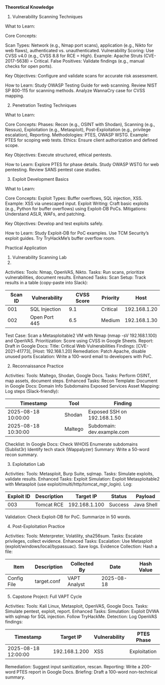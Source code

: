 **Theoretical Knowledge**

1. Vulnerability Scanning Techniques

What to Learn:

Core Concepts:

Scan Types: Network (e.g., Nmap port scans), application (e.g., Nikto for web flaws), authenticated vs. unauthenticated.
Vulnerability Scoring: Use CVSS v4.0 (e.g., CVSS 8.8 for RCE = High). Example: Apache Struts (CVE-2017-5638) = Critical.
False Positives: Validate findings (e.g., manual checks for open ports).

Key Objectives: Configure and validate scans for accurate risk assessment.

How to Learn:
Study OWASP Testing Guide for web scanning.
Review NIST SP 800-115 for scanning methods.
Analyze WannaCry case for CVSS mapping.

2. Penetration Testing Techniques

What to Learn:

Core Concepts:
Phases: Recon (e.g., OSINT with Shodan), Scanning (e.g., Nessus), Exploitation (e.g., Metasploit), Post-Exploitation (e.g., privilege escalation), Reporting.
Methodologies: PTES, OWASP WSTG. Example: PTES for scoping web tests.
Ethics: Ensure client authorization and defined scope.

Key Objectives: Execute structured, ethical pentests.

How to Learn:
Explore PTES for phase details.
Study OWASP WSTG for web pentesting.
Review SANS pentest case studies.

3. Exploit Development Basics

What to Learn:

Core Concepts:
Exploit Types: Buffer overflows, SQL injection, XSS. Example: XSS via unescaped input.
Exploit Writing: Craft basic exploits (e.g., Python for buffer overflows) using Exploit-DB PoCs.
Mitigations: Understand ASLR, WAFs, and patching.

Key Objectives: Develop and test exploits safely.

How to Learn:
Study Exploit-DB for PoC examples.
Use TCM Security’s exploit guides.
Try TryHackMe’s buffer overflow room.

Practical Application

1. Vulnerability Scanning Lab
2. 
Activities:
Tools: Nmap, OpenVAS, Nikto.
Tasks: Run scans, prioritize vulnerabilities, document results.
Enhanced Tasks:
Scan Setup: Track results in a table (copy-paste into Slack):

Scan ID | Vulnerability       | CVSS Score | Priority | Host
--------|--------------------|------------|----------|---------------
001     | SQL Injection      | 9.1        | Critical | 192.168.1.20
002     | Open Port 445      | 6.5        | Medium   | 192.168.1.30

Test Case: Scan a Metasploitable2 VM with Nmap (nmap -sV 192.168.1.100) and OpenVAS.
Prioritization: Score using CVSS in Google Sheets.
Report: Draft in Google Docs:
Title: Critical Web Vulnerabilities
Findings: [CVE-2021-41773], [Host: 192.168.1.20]
Remediation: Patch Apache, disable unused ports
Escalation: Write a 100-word email to developers with PoC.

2. Reconnaissance Practice

Activities:
Tools: Maltego, Shodan, Google Docs.
Tasks: Perform OSINT, map assets, document steps.
Enhanced Tasks:
Recon Template: Document in Google Docs:
Domain Info
Subdomains
Exposed Services
Asset Mapping: Log steps (Slack-friendly):

Timestamp            | Tool    | Finding
--------------------|---------|-----------------------------
2025-08-18 10:00:00 | Shodan  | Exposed SSH on 192.168.1.50
2025-08-18 10:30:00 | Maltego | Subdomain: dev.example.com

Checklist: In Google Docs:
 Check WHOIS
 Enumerate subdomains (Sublist3r)
 Identify tech stack (Wappalyzer)
Summary: Write a 50-word recon summary.

3. Exploitation Lab

Activities:
Tools: Metasploit, Burp Suite, sqlmap.
Tasks: Simulate exploits, validate results.
Enhanced Tasks:
Exploit Simulation: Exploit Metasploitable2 with Metasploit (use exploit/multi/http/tomcat_mgr_login). Log:

Exploit ID | Description       | Target IP      | Status  | Payload
-----------|-------------------|----------------|---------|-----------
003        | Tomcat RCE        | 192.168.1.100  | Success | Java Shell
Validation: Check Exploit-DB for PoC. Summarize in 50 words.

4. Post-Exploitation Practice

Activities:
Tools: Meterpreter, Volatility, sha256sum.
Tasks: Escalate privileges, collect evidence.
Enhanced Tasks:
Escalation: Use Metasploit (exploit/windows/local/bypassuac). Save logs.
Evidence Collection: Hash a file:

Item        | Description      | Collected By | Date       | Hash Value
------------|------------------|--------------|------------|------------
Config File | target.conf      | VAPT Analyst | 2025-08-18 | <SHA256>

5. Capstone Project: Full VAPT Cycle

Activities:
Tools: Kali Linux, Metasploit, OpenVAS, Google Docs.
Tasks: Simulate pentest, exploit, report.
Enhanced Tasks:
Simulation: Exploit DVWA with sqlmap for SQL injection. Follow TryHackMe.
Detection: Log OpenVAS findings:

Timestamp            | Target IP      | Vulnerability | PTES Phase
--------------------|----------------|---------------|--------------
2025-08-18 12:00:00 | 192.168.1.200  | XSS           | Exploitation

Remediation: Suggest input sanitization, rescan.
Reporting: Write a 200-word PTES report in Google Docs.
Briefing: Draft a 100-word non-technical summary.
